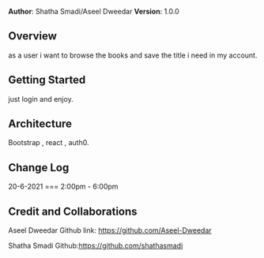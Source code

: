 **Author**: Shatha Smadi/Aseel Dweedar
**Version**: 1.0.0

## Overview

as a user i want to browse the books and save the title i need in my account.

## Getting Started

just login and enjoy.

## Architecture

Bootstrap , react , auth0.

## Change Log

20-6-2021 === 2:00pm - 6:00pm

## Credit and Collaborations

Aseel Dweedar
Github link: https://github.com/Aseel-Dweedar

Shatha Smadi
Github:https://github.com/shathasmadi
